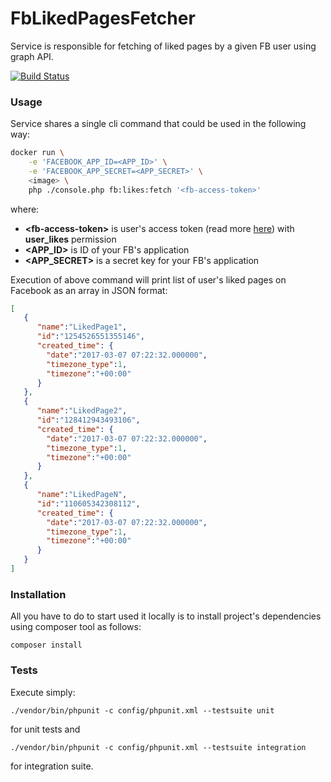FbLikedPagesFetcher
===================

Service is responsible for fetching of liked pages by a given FB user using graph API.

[![Build Status](https://travis-ci.org/kaz231/events-FbLikedPagesFetcher.svg?branch=master)](https://travis-ci.org/kaz231/events-FbLikedPagesFetcher)

### Usage

Service shares a single cli command that could be used in the following way:

```bash
docker run \
    -e 'FACEBOOK_APP_ID=<APP_ID>' \
    -e 'FACEBOOK_APP_SECRET=<APP_SECRET>' \
    <image> \
    php ./console.php fb:likes:fetch '<fb-access-token>'
```

where:

- __\<fb-access-token\>__ is user's access token (read more [here](https://developers.facebook.com/docs/facebook-login/access-tokens/#usertokens)) with __user_likes__ permission
- __\<APP_ID\>__ is ID of your FB's application
- __\<APP_SECRET\>__ is a secret key for your FB's application

Execution of above command will print list of user's liked pages on Facebook as an array in JSON format:
 
```json
[
   {
      "name":"LikedPage1",
      "id":"1254526551355146",
      "created_time": {
        "date":"2017-03-07 07:22:32.000000",
        "timezone_type":1,
        "timezone":"+00:00"
      }
   },
   {
      "name":"LikedPage2",
      "id":"128412943493106",
      "created_time": {
        "date":"2017-03-07 07:22:32.000000",
        "timezone_type":1,
        "timezone":"+00:00"
      }
   },
   {
      "name":"LikedPageN",
      "id":"110605342308112",
      "created_time": {
        "date":"2017-03-07 07:22:32.000000",
        "timezone_type":1,
        "timezone":"+00:00"
      }
   }
]
```

### Installation

All you have to do to start used it locally is to install project's dependencies using composer tool as follows:

`composer install`

### Tests

Execute simply:

`./vendor/bin/phpunit -c config/phpunit.xml --testsuite unit`

for unit tests and

`./vendor/bin/phpunit -c config/phpunit.xml --testsuite integration`

for integration suite.
